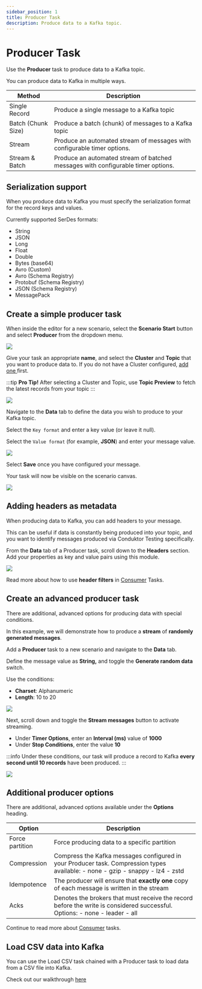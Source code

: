 ```yaml
---
sidebar_position: 1
title: Producer Task
description: Produce data to a Kafka topic.
---
```


# Producer Task

Use the **Producer** task to produce data to a Kafka topic.&#x20;

You can produce data to Kafka in multiple ways.&#x20;

| Method | Description |
| --- | --- |
| Single Record | Produce a single message to a Kafka topic |
| Batch (Chunk Size) | Produce a batch (chunk) of messages to a Kafka topic |
| Stream | Produce an automated stream of messages with configurable timer options. |
| Stream & Batch | Produce an automated stream of batched messages with configurable timer options. |

## Serialization support

When you produce data to Kafka you must specify the serialization format for the record keys and values.&#x20;

Currently supported SerDes formats:

- String
- JSON
- Long
- Float
- Double
- Bytes (base64)
- Avro (Custom)&#x20;
- Avro (Schema Registry)
- Protobuf (Schema Registry)
- JSON (Schema Registry)
- MessagePack

## Create a simple producer task&#x20;

When inside the editor for a new scenario, select the **Scenario Start** button and select **Producer** from the dropdown menu.

![](<../../../assets/image (53).png>)

Give your task an appropriate **name**, and select the **Cluster** and **Topic** that you want to produce data to. If you do not have a Cluster configured, [add one ](/platform/testing/getting-started/connect-to-a-kafka-cluster/)first.&#x20;

:::tip **Pro Tip!** After selecting a Cluster and Topic, use **Topic Preview** to fetch the latest records from your topic :::

![](<../../../assets/image (21).png>)

Navigate to the **Data** tab to define the data you wish to produce to your Kafka topic.

Select the `Key format` and enter a key value (or leave it null).&#x20;

Select the `Value format` (for example, **JSON**) and enter your message value.

![](<../../../assets/image (134).png>)

Select **Save** once you have configured your message.&#x20;

Your task will now be visible on the scenario canvas.

![](<../../../assets/image (169).png>)

## **Adding headers as metadata**

When producing data to Kafka, you can add headers to your message.&#x20;

This can be useful if data is constantly being produced into your topic, and you want to identify messages produced via Conduktor Testing specifically.

From the **Data** tab of a Producer task, scroll down to the **Headers** section. Add your properties as key and value pairs using this module.

![](<../../../assets/image (170).png>)

Read more about how to use **header filters** in [Consumer](/platform/testing/features/building-tests/tasks/consumer-task/) Tasks.

## Create an advanced producer task

There are additional, advanced options for producing data with special conditions.&#x20;

In this example, we will demonstrate how to produce a **stream** of **randomly generated messages**.

Add a **Producer** task to a new scenario and navigate to the **Data** tab.

Define the message value as **String,** and toggle the **Generate random data** switch.

Use the conditions:

- **Charset**: Alphanumeric
- **Length**: 10 to 20

![](<../../../assets/image (19).png>)

Next, scroll down and toggle the **Stream messages** button to activate streaming.

- Under **Timer Options**, enter an **Interval (ms)** value of **1000**
- Under **Stop Conditions**, enter the value **10**

:::info Under these conditions, our task will produce a record to Kafka **every second until 10 records** have been produced.&#x20; :::

![](<../../../assets/image (155).png>)

## Additional producer options

There are additional, advanced options available under the **Options** heading.&#x20;

| Option | Description |
| --- | --- |
| Force partition | Force producing data to a specific partition |
| Compression | Compress the Kafka messages configured in your Producer task. Compression types available: - none - gzip - snappy - lz4 - zstd |
| Idempotence | The producer will ensure that **exactly one** copy of each message is written in the stream |
| Acks | Denotes the brokers that must receive the record before the write is considered successful. Options: - none - leader - all |

Continue to read more about [Consumer](/platform/testing/features/building-tests/tasks/consumer-task/) tasks.

## Load CSV data into Kafka

You can use the Load CSV task chained with a Producer task to load data from a CSV file into Kafka.

Check out our walkthrough [here](/platform/testing/features/building-tests/tasks/load-csv-task/#producing-the-csv-data-into-kafka/)
